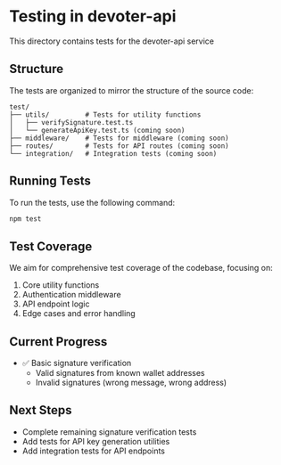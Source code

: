 # Testing in devoter-api

This directory contains tests for the devoter-api service

## Structure

The tests are organized to mirror the structure of the source code:

```
test/
├── utils/         # Tests for utility functions
│   ├── verifySignature.test.ts
│   └── generateApiKey.test.ts (coming soon)
├── middleware/    # Tests for middleware (coming soon)
├── routes/        # Tests for API routes (coming soon)
└── integration/   # Integration tests (coming soon)
```

## Running Tests

To run the tests, use the following command:

```bash
npm test
```

## Test Coverage

We aim for comprehensive test coverage of the codebase, focusing on:

1. Core utility functions
2. Authentication middleware
3. API endpoint logic
4. Edge cases and error handling

## Current Progress

- ✅ Basic signature verification
  - Valid signatures from known wallet addresses
  - Invalid signatures (wrong message, wrong address)

## Next Steps

- Complete remaining signature verification tests
- Add tests for API key generation utilities
- Add integration tests for API endpoints
